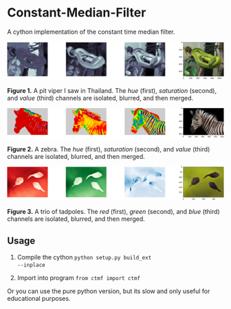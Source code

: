 # Constant-Median-Filter
A cython implementation of the constant time median filter.


<img src='https://github.com/nps6-uwf/Constant-Median-Filter/blob/main/results/Figure_2.png?raw=true'>
<p><b>Figure 1.</b>  A pit viper I saw in Thailand.  The <i>hue</i> (first), <i>saturation</i> (second), and <i>value</i> (third) channels are isolated, blurred, and then merged.</p>

<img src='https://github.com/nps6-uwf/Constant-Median-Filter/blob/main/results/Figure_4.png?raw=true'>
  <p><b>Figure 2.</b>  A zebra.  The <i>hue</i> (first), <i>saturation</i> (second), and <i>value</i> (third) channels are isolated, blurred, and then merged.</p>

<img src='https://github.com/nps6-uwf/Constant-Median-Filter/blob/main/results/Figure_5.png?raw=true'>
<p><b>Figure 3.</b>  A trio of tadpoles.  The <i>red</i> (first), <i>green</i> (second), and <i>blue</i> (third) channels are isolated, blurred, and then merged.</p>



## Usage
1. Compile the cython 
<code>python setup.py build_ext --inplace</code>

2. Import into program
<code>from ctmf import ctmf</code>

Or you can use the pure python version, but its slow and only useful for educational purposes.  
